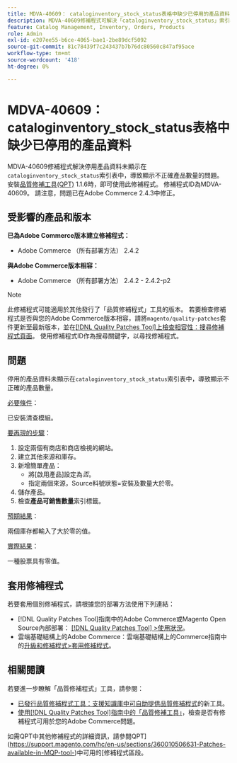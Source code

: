 ```yaml
---
title: MDVA-40609： cataloginventory_stock_status表格中缺少已停用的產品資料
description: MDVA-40609修補程式可解決「cataloginventory_stock_status」索引表中未顯示已停用產品資料，導致顯示錯誤產品數量的問題。 安裝[Quality Patches Tool (QPT)](https://experienceleague.adobe.com/en/docs/commerce-knowledge-base/kb/announcements/commerce-announcements/magento-quality-patches-released-new-tool-to-self-serve-quality-patches) 1.1.6後，即可使用此修補程式。 修補程式ID為MDVA-40609。 請注意，問題已在Adobe Commerce 2.4.3中修正。
feature: Catalog Management, Inventory, Orders, Products
role: Admin
exl-id: e207ee55-b6ce-4065-bae1-2be89dcf5092
source-git-commit: 81c78439f7c243437b7b76dc80560c847af95ace
workflow-type: tm+mt
source-wordcount: '418'
ht-degree: 0%

---
```


# MDVA-40609： cataloginventory_stock_status表格中缺少已停用的產品資料

MDVA-40609修補程式解決停用產品資料未顯示在`cataloginventory_stock_status`索引表中，導致顯示不正確產品數量的問題。 安裝[品質修補工具(QPT)](https://experienceleague.adobe.com/en/docs/commerce-knowledge-base/kb/announcements/commerce-announcements/magento-quality-patches-released-new-tool-to-self-serve-quality-patches) 1.1.6時，即可使用此修補程式。 修補程式ID為MDVA-40609。 請注意，問題已在Adobe Commerce 2.4.3中修正。

## 受影響的產品和版本

**已為Adobe Commerce版本建立修補程式：**

* Adobe Commerce （所有部署方法） 2.4.2

**與Adobe Commerce版本相容：**

* Adobe Commerce （所有部署方法） 2.4.2 - 2.4.2-p2

>[!NOTE]
>
>此修補程式可能適用於其他發行了「品質修補程式」工具的版本。 若要檢查修補程式是否與您的Adobe Commerce版本相容，請將`magento/quality-patches`套件更新至最新版本，並在[[!DNL Quality Patches Tool]上檢查相容性：搜尋修補程式頁面](https://experienceleague.adobe.com/en/docs/commerce-knowledge-base/kb/announcements/commerce-announcements/magento-quality-patches-released-new-tool-to-self-serve-quality-patches)。 使用修補程式ID作為搜尋關鍵字，以尋找修補程式。

## 問題

停用的產品資料未顯示在`cataloginventory_stock_status`索引表中，導致顯示不正確的產品數量。

<u>必要條件</u>：

已安裝清查模組。

<u>要再現的步驟</u>：

1. 設定兩個有商店和商店檢視的網站。
1. 建立其他來源和庫存。
1. 新增簡單產品：
   * 將[啟用產品]設定為&#x200B;*否*。
   * 指定兩個來源，Source料號狀態=安裝及數量大於零。
1. 儲存產品。
1. 檢查&#x200B;**產品可銷售數量**&#x200B;索引標籤。

<u>預期結果</u>：

兩個庫存都輸入了大於零的值。

<u>實際結果</u>：

一種股票具有零值。

## 套用修補程式

若要套用個別修補程式，請根據您的部署方法使用下列連結：

* [!DNL Quality Patches Tool]指南中的Adobe Commerce或Magento Open Source內部部署： [[!DNL Quality Patches Tool] >使用狀況](/help/tools/quality-patches-tool/usage.md)。
* 雲端基礎結構上的Adobe Commerce：雲端基礎結構上的Commerce指南中的[升級和修補程式>套用修補程式](https://experienceleague.adobe.com/docs/commerce-cloud-service/user-guide/develop/upgrade/apply-patches.html)。

## 相關閱讀

若要進一步瞭解「品質修補程式」工具，請參閱：

* [已發行品質修補程式工具：支援知識庫中可自助提供品質修補程式](https://experienceleague.adobe.com/en/docs/commerce-knowledge-base/kb/announcements/commerce-announcements/magento-quality-patches-released-new-tool-to-self-serve-quality-patches)的新工具。
* [使用[!DNL Quality Patches Tool]指南中的「品質修補工具」](/help/tools/quality-patches-tool/patches-available-in-qpt/check-patch-for-magento-issue-with-magento-quality-patches.md)，檢查是否有修補程式可用於您的Adobe Commerce問題。

如需QPT中其他修補程式的詳細資訊，請參閱QPT](https://support.magento.com/hc/en-us/sections/360010506631-Patches-available-in-MQP-tool-)中可用的[修補程式區段。

